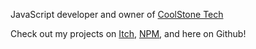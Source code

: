 JavaScript developer and owner of [CoolStone Tech](https://github.com/coolstone-tech)

Check out my projects on [Itch](https://coolstone.itch.io), [NPM](https://npmjs.com/~coolstone), and here on Github!
